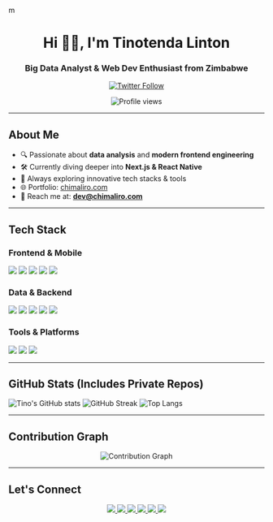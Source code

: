 m
<h1 align="center">Hi 👋🏾, I'm Tinotenda Linton</h1>
<h3 align="center">Big Data Analyst & Web Dev Enthusiast from Zimbabwe</h3>

<p align="center">
  <a href="https://twitter.com/chimaliroo" target="_blank">
    <img src="https://img.shields.io/twitter/follow/chimaliroo?logo=twitter&style=for-the-badge" alt="Twitter Follow" />
  </a>
</p>

<p align="center">
  <img src="https://komarev.com/ghpvc/?username=tinolinton&label=Profile%20Views&color=0e75b6&style=flat" alt="Profile views" />
</p>

--- 

## About Me

- 🔍 Passionate about **data analysis** and **modern frontend engineering**
- 🛠️ Currently diving deeper into **Next.js & React Native**
- 🧠 Always exploring innovative tech stacks & tools
- 🌐 Portfolio: [chimaliro.com](https://www.chimaliro.com)
- 📩 Reach me at: **dev@chimaliro.com**

---

## Tech Stack

### Frontend & Mobile
<p>
  <img src="https://img.shields.io/badge/React-20232A?style=for-the-badge&logo=react&logoColor=61DAFB" />
  <img src="https://img.shields.io/badge/React_Native-20232A?style=for-the-badge&logo=react&logoColor=61DAFB" />
  <img src="https://img.shields.io/badge/JavaScript-F7DF1E?style=for-the-badge&logo=javascript&logoColor=black" />
  <img src="https://img.shields.io/badge/TypeScript-3178C6?style=for-the-badge&logo=typescript&logoColor=white" />
  <img src="https://img.shields.io/badge/Tailwind_CSS-38B2AC?style=for-the-badge&logo=tailwind-css&logoColor=white" />
</p>

### Data & Backend
<p>
  <img src="https://img.shields.io/badge/Python-3776AB?style=for-the-badge&logo=python&logoColor=white" />
  <img src="https://img.shields.io/badge/Pandas-150458?style=for-the-badge&logo=pandas&logoColor=white" />
  <img src="https://img.shields.io/badge/Node.js-339933?style=for-the-badge&logo=node.js&logoColor=white" />
  <img src="https://img.shields.io/badge/MySQL-00758F?style=for-the-badge&logo=mysql&logoColor=white" />
  <img src="https://img.shields.io/badge/PostgreSQL-4169E1?style=for-the-badge&logo=postgresql&logoColor=white" />
</p>

### Tools & Platforms
<p>
  <img src="https://img.shields.io/badge/Git-F05032?style=for-the-badge&logo=git&logoColor=white" />
  <img src="https://img.shields.io/badge/Hadoop-66CCFF?style=for-the-badge&logo=apachehadoop&logoColor=black" />
  <img src="https://img.shields.io/badge/TensorFlow-FF6F00?style=for-the-badge&logo=tensorflow&logoColor=white" />
</p>

---

## GitHub Stats (Includes Private Repos)

![Tino's GitHub stats](https://github-readme-stats.vercel.app/api?username=tinolinton&show_icons=true&theme=tokyonight)
![GitHub Streak](https://stats.chimaliro.com?user=tinolinton&theme=tokyonight-duo&hide_border=true)
![Top Langs](https://github-readme-stats.vercel.app/api/top-langs/?username=tinolinton&layout=compact&theme=tokyonight)

---

## Contribution Graph

<div align="center">
  <img src="https://github-readme-activity-graph.vercel.app/graph?username=tinolinton&theme=react-dark&hide_border=true&area=true&custom_title=Contribution%20Graph" alt="Contribution Graph" />
</div>

---

## Let's Connect

<p align="center">
  <a href="https://dev.to/tinolinton" target="_blank">
    <img src="https://img.shields.io/badge/Dev.to-0A0A0A?style=for-the-badge&logo=devdotto&logoColor=white" />
  </a>
  <a href="https://twitter.com/chimaliroo" target="_blank">
    <img src="https://img.shields.io/badge/Twitter-1DA1F2?style=for-the-badge&logo=twitter&logoColor=white" />
  </a>
  <a href="https://linkedin.com/in/tinolinton" target="_blank">
    <img src="https://img.shields.io/badge/LinkedIn-0077B5?style=for-the-badge&logo=linkedin&logoColor=white" />
  </a>
  <a href="https://kaggle.com/tinolinton" target="_blank">
    <img src="https://img.shields.io/badge/Kaggle-20BEFF?style=for-the-badge&logo=kaggle&logoColor=white" />
  </a>
  <a href="https://instagram.com/chimaliroo" target="_blank">
    <img src="https://img.shields.io/badge/Instagram-E4405F?style=for-the-badge&logo=instagram&logoColor=white" />
  </a>
  <a href="mailto:dev@chimaliro.com" target="_blank">
    <img src="https://img.shields.io/badge/Email-D14836?style=for-the-badge&logo=gmail&logoColor=white" />
  </a>
</p>
